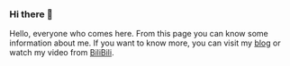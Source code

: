 ### Hi there 👋

Hello, everyone who comes here. From this page you can know some information about me. If you want to know more, you can visit my [blog](https://blog.litterboys.xyz) or watch my video from [BiliBili](https://space.bilibili.com/258391501).

<!--
**cserwen/cserwen** is a ✨ _special_ ✨ repository because its `README.md` (this file) appears on your GitHub profile.

Here are some ideas to get you started:

- 🔭 I’m currently working on ...
- 🌱 I’m currently learning ...
- 👯 I’m looking to collaborate on ...
- 🤔 I’m looking for help with ...
- 💬 Ask me about ...
- 📫 How to reach me: ...
- 😄 Pronouns: ...
- ⚡ Fun fact: ...
-->

